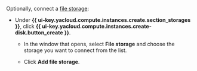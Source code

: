 Optionally, connect a [file storage](../../../compute/concepts/filesystem.md):

* Under **{{ ui-key.yacloud.compute.instances.create.section_storages }}**, click **{{ ui-key.yacloud.compute.instances.create-disk.button_create }}**.

    * In the window that opens, select **File storage** and choose the storage you want to connect from the list.

    * Click **Add file storage**.